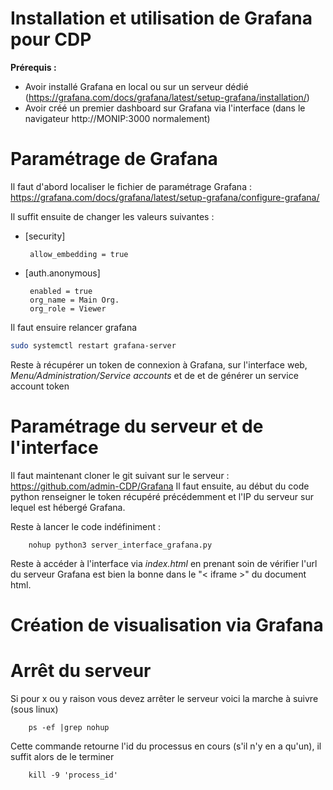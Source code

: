 # Installation et utilisation de Grafana pour CDP
**Prérequis :** 

 - Avoir installé Grafana en local ou sur un serveur dédié (https://grafana.com/docs/grafana/latest/setup-grafana/installation/)
 - Avoir créé un premier dashboard sur Grafana via l'interface (dans le navigateur http://MONIP:3000 normalement)
 

# Paramétrage de Grafana
Il faut d'abord localiser le fichier de paramétrage Grafana : https://grafana.com/docs/grafana/latest/setup-grafana/configure-grafana/

Il suffit ensuite de changer les valeurs suivantes : 

 - [security]

		allow_embedding = true
 - [auth.anonymous]

		enabled = true
		org_name = Main Org.
		org_role = Viewer

Il faut ensuire relancer grafana
```bash
sudo systemctl restart grafana-server
```
Reste à récupérer un token de connexion à Grafana, sur l'interface web, *Menu/Administration/Service accounts* et de et de générer un service account token 


# Paramétrage du serveur et de l'interface
Il faut maintenant cloner le git suivant sur le serveur : https://github.com/admin-CDP/Grafana
Il faut ensuite, au début du code python renseigner le token récupéré précédemment et l'IP du serveur sur lequel est hébergé Grafana.

Reste à lancer le code indéfiniment  :

		nohup python3 server_interface_grafana.py

Reste à accéder à l'interface via  *index.html* en prenant soin de vérifier l'url du serveur Grafana est bien la bonne dans le "< iframe >" du document html.

# Création de visualisation via Grafana



# Arrêt du serveur

  

Si pour x ou y raison vous devez arrêter le serveur voici la marche à suivre (sous linux)

		ps -ef |grep nohup

Cette commande retourne l'id du processus en cours (s'il n'y en a qu'un), il suffit alors de le terminer

		kill -9 'process_id'

